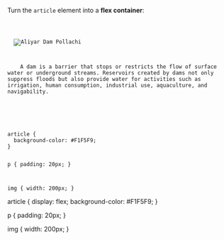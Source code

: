 Turn the `article` element
into a **flex container**:

<codeblock language="css" type="exercise" testMode="fixedInput">
<code>
<panel language="html">
<article>
  <img src="aliyar-dam-pollachi.jpg" alt="Aliyar Dam Pollachi">
  <p>
    A dam is a barrier that stops or restricts the flow of surface water or underground streams. Reservoirs created by dams not only suppress floods but also provide water for activities such as irrigation, human consumption, industrial use, aquaculture, and navigability.
  </p>
</article>
</panel>
<panel language="css">
article {
  background-color: #F1F5F9;
}

p {
  padding: 20px;
}

img {
  width: 200px;
}
</panel>
</code>

<solution>
article {
  display: flex;
  background-color: #F1F5F9;
}

p {
  padding: 20px;
}

img {
  width: 200px;
}
</solution>
</codeblock>